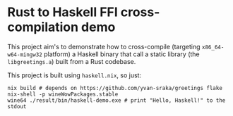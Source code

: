 # Rust to Haskell FFI cross-compilation demo

This project aim's to demonstrate how to cross-compile (targeting
`x86_64-w64-mingw32` platform) a Haskell binary that call a static library (the
`libgreetings.a`) built from a Rust codebase.

This project is built using `haskell.nix`, so just:

```shell
nix build # depends on https://github.com/yvan-sraka/greetings flake
nix-shell -p wineWowPackages.stable
wine64 ./result/bin/haskell-demo.exe # print "Hello, Haskell!" to the stdout
```
